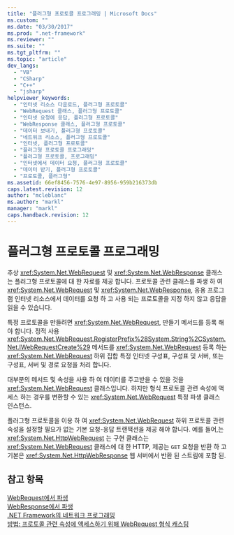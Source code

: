 ```yaml
---
title: "플러그형 프로토콜 프로그래밍 | Microsoft Docs"
ms.custom: ""
ms.date: "03/30/2017"
ms.prod: ".net-framework"
ms.reviewer: ""
ms.suite: ""
ms.tgt_pltfrm: ""
ms.topic: "article"
dev_langs: 
  - "VB"
  - "CSharp"
  - "C++"
  - "jsharp"
helpviewer_keywords: 
  - "인터넷 리소스 다운로드, 플러그형 프로토콜"
  - "WebRequest 클래스, 플러그형 프로토콜"
  - "인터넷 요청에 응답, 플러그형 프로토콜"
  - "WebResponse 클래스, 플러그형 프로토콜"
  - "데이터 보내기, 플러그형 프로토콜"
  - "네트워크 리소스, 플러그형 프로토콜"
  - "인터넷, 플러그형 프로토콜"
  - "플러그형 프로토콜 프로그래밍"
  - "플러그형 프로토콜, 프로그래밍"
  - "인터넷에서 데이터 요청, 플러그형 프로토콜"
  - "데이터 받기, 플러그형 프로토콜"
  - "프로토콜, 플러그형"
ms.assetid: 66ef8456-7576-4e97-8956-959b216373db
caps.latest.revision: 12
author: "mcleblanc"
ms.author: "markl"
manager: "markl"
caps.handback.revision: 12
---
```

# 플러그형 프로토콜 프로그래밍
추상 <xref:System.Net.WebRequest> 및 <xref:System.Net.WebResponse> 클래스는 플러그형 프로토콜에 대 한 자료를 제공 합니다.  프로토콜 관련 클래스를 파생 하 여 <xref:System.Net.WebRequest> 및 <xref:System.Net.WebResponse>, 응용 프로그램 인터넷 리소스에서 데이터를 요청 하 고 사용 되는 프로토콜을 지정 하지 않고 응답을 읽을 수 있습니다.  
  
 특정 프로토콜을 만들려면 <xref:System.Net.WebRequest>, 만들기 메서드를 등록 해야 합니다.  정적 사용 <xref:System.Net.WebRequest.RegisterPrefix%28System.String%2CSystem.Net.IWebRequestCreate%29> 메서드를 <xref:System.Net.WebRequest> 등록 하는 <xref:System.Net.WebRequest> 하위 집합 특정 인터넷 구성표, 구성표 및 서버, 또는 구성표, 서버 및 경로 요청을 처리 합니다.  
  
 대부분의 메서드 및 속성을 사용 하 여 데이터를 주고받을 수 있을 것을 <xref:System.Net.WebRequest> 클래스입니다.  하지만 형식 프로토콜 관련 속성에 액세스 하는 경우를 변환할 수 있는 <xref:System.Net.WebRequest> 특정 파생 클래스 인스턴스.  
  
 플러그형 프로토콜을 이용 하 여 <xref:System.Net.WebRequest> 하위 프로토콜 관련 속성을 설정할 필요가 없는 기본 요청\-응답 트랜잭션을 제공 해야 합니다.  예를 들어,는 <xref:System.Net.HttpWebRequest> 는 구현 클래스는 <xref:System.Net.WebRequest> 클래스에 대 한 HTTP, 제공는 `GET` 요청을 반환 하 고 기본은 <xref:System.Net.HttpWebResponse> 웹 서버에서 반환 된 스트림에 포함 된.  
  
## 참고 항목  
 [WebRequest에서 파생](../../../docs/framework/network-programming/deriving-from-webrequest.md)   
 [WebResponse에서 파생](../../../docs/framework/network-programming/deriving-from-webresponse.md)   
 [.NET Framework의 네트워크 프로그래밍](../../../docs/framework/network-programming/index.md)   
 [방법: 프로토콜 관련 속성에 액세스하기 위해 WebRequest 형식 캐스팅](../../../docs/framework/network-programming/how-to-typecast-a-webrequest-to-access-protocol-specific-properties.md)